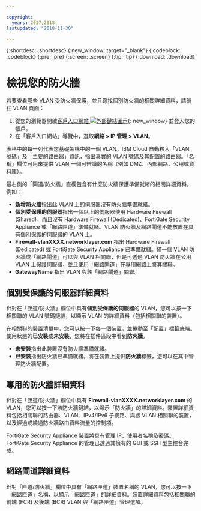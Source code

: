 ```yaml
---

copyright:
  years: 2017,2018
lastupdated: "2018-11-30"

---
```


{:shortdesc: .shortdesc}
{:new_window: target="_blank"}
{:codeblock: .codeblock}
{:pre: .pre}
{:screen: .screen}
{:tip: .tip}
{:download: .download}

# 檢視您的防火牆

若要查看哪些 VLAN 受防火牆保護，並且尋找個別防火牆的相關詳細資料，請前往 VLAN 頁面：

1. 從您的瀏覽器開啟[客戶入口網站 ![外部鏈結圖示](../../icons/launch-glyph.svg "外部鏈結圖示")](https://control.softlayer.com/){: new_window} 並登入您的帳戶。
2. 在「客戶入口網站」導覽中，選取**網路 > IP 管理 > VLAN**。

表格中的每一列代表您基礎架構中的一個 VLAN。IBM Cloud 自動移入「VLAN 號碼」及「主要的路由器」資訊，指出真實的 VLAN 號碼及其配置的路由器。「名稱」欄位可用來提供 VLAN 一個可辨識的名稱（例如 DMZ、內部網路、公用或資料庫）。

最右側的「閘道/防火牆」直欄包含有什麼防火牆保護準備就緒的相關詳細資料，例如：

- **新增防火牆**指出此 VLAN 上的伺服器沒有防火牆準備就緒。
- **個別受保護的伺服器**指出一個以上的伺服器使用 Hardware Firewall (Shared)，而且沒有 Hardware Firewall (Dedicated)、FortiGate Security Appliance 或「網路匣道」準備就緒。VLAN 防火牆及網路閘道不能放置在具有個別保護的伺服器的 VLAN 上。
- **Firewall-vlanXXXX.networklayer.com** 指出 Hardware Firewall (Dedicated) 或 FortiGate Security Appliance 已準備就緒。僅一個 VLAN 防火牆或「網路閘道」可以與 VLAN 相關聯，但是可透過 VLAN 防火牆在公用 VLAN 上保護伺服器，並且使用「網路閘道」在專用網路上將其關聯。
- **GatewayName** 指出 VLAN 與該「網路閘道」關聯。

## 個別受保護的伺服器詳細資料

針對在「匣道/防火牆」欄位中具有**個別受保護的伺服器**的 VLAN，您可以按一下相關聯的 VLAN 號碼鏈結，以顯示 VLAN 的詳細資料（包括相關聯的裝置）。

在相關聯的裝置清單中，您可以按一下每一個裝置，並捲動至「配置」標籤底端。使用狀態的**已安裝**或**未安裝**，您將在插件區段中看到**防火牆**。

- **未安裝**指出此裝置沒有防火牆準備就緒。
- **已安裝**指出防火牆已準備就緒。將在裝置上提供**防火牆**標籤，您可以在其中管理防火牆配置。

## 專用的防火牆詳細資料

針對在「匣道/防火牆」欄位中具有 **Firewall-vlanXXXX.networklayer.com** 的 VLAN，您可以按一下該防火牆鏈結，以顯示「防火牆」的詳細資料。裝置詳細資料包括相關聯的路由器、VLAN、IPv4/IPv6 子網路、與該 VLAN 相關聯的裝置，以及經過或繞過防火牆路由資料流量的控制項。

FortiGate Security Appliance 裝置將具有管理 IP、使用者名稱及密碼。FortiGate Security Appliance 的管理已透過其擁有的 GUI 或 SSH 型主控台完成。

## 網路閘道詳細資料

針對「匣道/防火牆」欄位中具有「網路匣道」裝置名稱的 VLAN，您可以按一下「網路匣道」名稱，以顯示「網路匣道」的詳細資料。裝置詳細資料包括相關聯的前端 (FCR) 及後端 (BCR) VLAN 與「網路匣道」管理選項。
